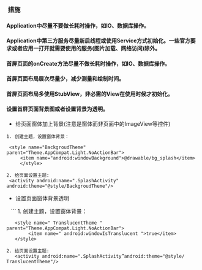 ###  措施
#### Application中尽量不要做长耗时操作，如IO、数据库操作。
#### Application中第三方服务尽量新启线程或使用Service方式初始化。一些官方要求或者应用一打开就需要使用的服务(图片加载、网络访问)除外。
#### 首屏页面的onCreate方法尽量不做长耗时操作，如IO、数据库操作。
#### 首屏页面布局层次尽量少，减少测量和绘制时间。
#### 首屏页面布局多使用StubView，非必需的View在使用时候才初始化。
#### 设置首屏页面背景图或者设置背景为透明。
   - 给页面窗体加上背景(注意是窗体而非页面中的ImageView等控件)
   
    1. 创建主题，设置窗体背景：
    
 	 <style name="BackgroudTheme" parent="Theme.AppCompat.Light.NoActionBar"> 
  	     <item name="android:windowBackground">@drawable/bg_splash</item>
         </style>
      
    2. 给页面设置主题:
   	 <activity android:name=".SplashActivity" android:theme="@style/BackgroudTheme"/>
   
   - 设置页面窗体背景透明
   
    ``` 1. 创建主题，设置窗体背景：
    
       <style name=" TranslucentTheme " parent="Theme.AppCompat.Light.NoActionBar">  
            <item name=" android:windowIsTranslucent ">true</item>
       </style>

    2. 给页面设置主题:
       <activity android:name=".SplashActivity”android:theme="@style/ TranslucentTheme"/>
     
